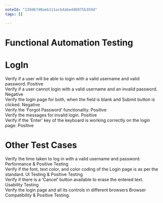 ```yaml
---
noteId: "139d67d0aeb111ecb4abedd6075b359d"
tags: []

---
```


# Functional Automation Testing 

# LogIn<br />
Verify if a user will be able to login with a valid username and valid password.	Positive<br />
Verify if a user cannot login with a valid username and an invalid password.	Negative<br />
Verify the login page for both, when the field is blank and Submit button is clicked.	Negative<br />
Verify the ‘Forgot Password’ functionality.	Positive<br />
Verify the messages for invalid login.	Positive<br />
Verify if the ‘Enter’ key of the keyboard is working correctly on the login page.	Positive<br />
# Other Test Cases<br />
Verify the time taken to log in with a valid username and password.	Performance & Positive Testing<br />
Verify if the font, text color, and color coding of the Login page is as per the standard.	UI Testing & Positive Testing<br />
Verify if there is a ‘Cancel’ button available to erase the entered text.	Usability Testing<br />
Verify the login page and all its controls in different browsers	Browser Compatibility & Positive Testing.<br />
